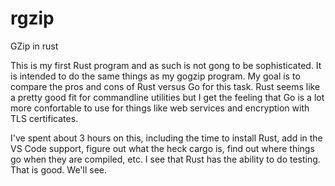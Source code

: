 # rgzip
GZip in rust

This is my first Rust program and as such is not gong to be sophisticated. It is
intended to do the same things as my gogzip program. My goal is to compare the
pros and cons of Rust versus Go for this task. Rust seems like a pretty good fit
for commandline utilities but I get the feeling that Go is a lot more
confortable to use for things like web services and encryption with TLS
certificates.

I've spent about 3 hours on this, including the time to install Rust, add in the
VS Code support, figure out what the heck cargo is, find out where things go
when they are compiled, etc. I see that Rust has the ability to do testing. That
is good. We'll see.
